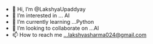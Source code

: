 - 👋 Hi, I’m @LakshyaUpaddyay
- 👀 I’m interested in ... AI
- 🌱 I’m currently learning ...Python
- 💞️ I’m looking to collaborate on ...AI
- 📫 How to reach me ...lakshyasharma024@gmail.com

<!---
lakshyaupaddyay/lakshyaupaddyay is a ✨ special ✨ repository because its `README.md` (this file) appears on your GitHub profile.
You can click the Preview link to take a look at your changes.
--->
